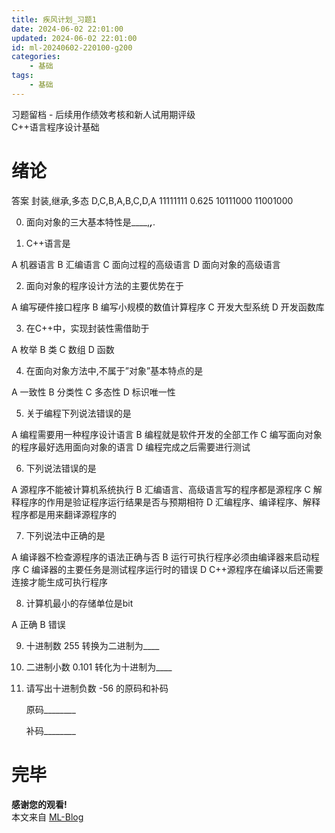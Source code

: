 ```yaml
---
title: 疾风计划_习题1
date: 2024-06-02 22:01:00
updated: 2024-06-02 22:01:00
id: ml-20240602-220100-g200
categories:
	- 基础
tags: 
	- 基础
---
```



习题留档 - 后续用作绩效考核和新人试用期评级  
C++语言程序设计基础

<!--more-->

# 绪论

答案
封装,继承,多态
D,C,B,A,B,C,D,A
11111111
0.625
10111000
11001000


0. 面向对象的三大基本特性是____,_______,_______.


1. C++语言是

A 机器语言
B 汇编语言
C 面向过程的高级语言
D 面向对象的高级语言


2. 面向对象的程序设计方法的主要优势在于

A 编写硬件接口程序
B 编写小规模的数值计算程序
C 开发大型系统
D 开发函数库

3. 在C++中，实现封装性需借助于

A 枚举
B 类
C 数组
D 函数


4. 在面向对象方法中,不属于”对象”基本特点的是

A 一致性
B 分类性
C 多态性
D 标识唯一性


5. 关于编程下列说法错误的是

A 编程需要用一种程序设计语言
B 编程就是软件开发的全部工作
C 编写面向对象的程序最好选用面向对象的语言
D 编程完成之后需要进行测试


6. 下列说法错误的是

A 源程序不能被计算机系统执行
B 汇编语言、高级语言写的程序都是源程序
C 解释程序的作用是验证程序运行结果是否与预期相符
D 汇编程序、编译程序、解释程序都是用来翻译源程序的


7. 下列说法中正确的是

A 编译器不检查源程序的语法正确与否
B 运行可执行程序必须由编译器来启动程序
C 编译器的主要任务是测试程序运行时的错误
D C++源程序在编译以后还需要连接才能生成可执行程序


8. 计算机最小的存储单位是bit

A 正确
B 错误


9. 十进制数 255 转换为二进制为____


10. 二进制小数 0.101 转化为十进制为____


11. 请写出十进制负数 -56 的原码和补码
  
    原码________

    补码________

# 完毕

**感谢您的观看!**  
本文来自 [ML-Blog][ML-Blog_Link]

<!-- 图片 -->


<!-- 链接 -->


<!-- 水印 -->
[ML-Blog_Link]:https://userminghaoli.github.io/ "我的博客"


